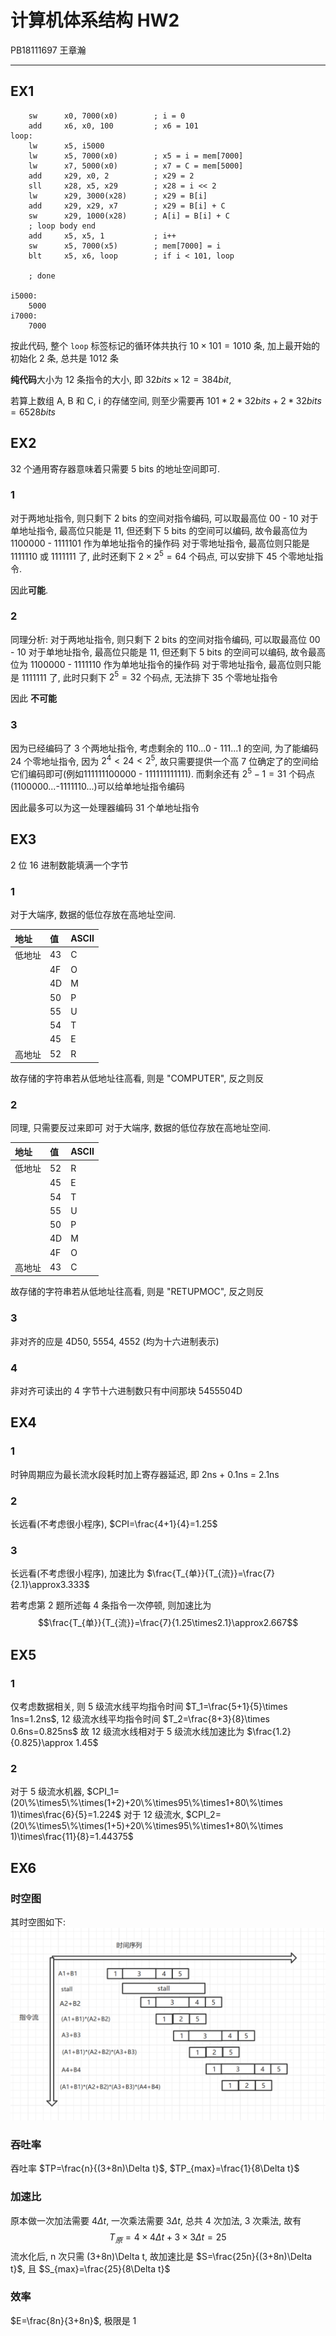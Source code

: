 # 计算机体系结构 HW2

PB18111697 王章瀚

-----

## EX1

```riscv
    sw      x0, 7000(x0)        ; i = 0
    add     x6, x0, 100         ; x6 = 101
loop:
    lw      x5, i5000
    lw      x5, 7000(x0)        ; x5 = i = mem[7000]
    lw      x7, 5000(x0)        ; x7 = C = mem[5000]
    add     x29, x0, 2          ; x29 = 2
    sll     x28, x5, x29        ; x28 = i << 2
    lw      x29, 3000(x28)      ; x29 = B[i]
    add     x29, x29, x7        ; x29 = B[i] + C
    sw      x29, 1000(x28)      ; A[i] = B[i] + C
    ; loop body end
    add     x5, x5, 1           ; i++
    sw      x5, 7000(x5)        ; mem[7000] = i
    blt     x5, x6, loop        ; if i < 101, loop
    
    ; done

i5000:
    5000
i7000:
    7000

```

按此代码, 整个 `loop` 标签标记的循环体共执行 $10 \times 101 = 1010$ 条, 加上最开始的初始化 2 条, 总共是 1012 条

**纯代码**大小为 12 条指令的大小, 即 $32 bits \times 12=384 bit$, 

若算上数组 A, B 和 C, i 的存储空间, 则至少需要再 $101*2*32bits + 2 * 32bits=6528 bits$

## EX2

32 个通用寄存器意味着只需要 5 bits 的地址空间即可.

### 1
对于两地址指令, 则只剩下 2 bits 的空间对指令编码, 可以取最高位 00 - 10
对于单地址指令, 最高位只能是 11, 但还剩下 5 bits 的空间可以编码, 故令最高位为 1100000 - 1111101 作为单地址指令的操作码
对于零地址指令, 最高位则只能是 1111110 或 1111111 了, 此时还剩下 $2 \times 2^5=64$ 个码点, 可以安排下 45 个零地址指令.

因此**可能**.

### 2
同理分析:
对于两地址指令, 则只剩下 2 bits 的空间对指令编码, 可以取最高位 00 - 10
对于单地址指令, 最高位只能是 11, 但还剩下 5 bits 的空间可以编码, 故令最高位为 1100000 - 1111110 作为单地址指令的操作码
对于零地址指令, 最高位则只能是 1111111 了, 此时只剩下 $2^5=32$ 个码点, 无法排下 35 个零地址指令

因此 **不可能**

### 3

因为已经编码了 3 个两地址指令, 考虑剩余的 110...0 - 111...1 的空间, 为了能编码 24 个零地址指令, 因为 $2^4 < 24 < 2^5$, 故只需要提供一个高 7 位确定了的空间给它们编码即可(例如111111100000 - 111111111111). 而剩余还有 $2^5 - 1=31$ 个码点(1100000...-1111110...)可以给单地址指令编码

因此最多可以为这一处理器编码 31 个单地址指令

## EX3

2 位 16 进制数能填满一个字节

### 1
对于大端序, 数据的低位存放在高地址空间. 

|地址|值|ASCII|
|:-|:-|:-|
|低地址|43|C|
||4F|O|
||4D|M|
||50|P|
||55|U|
||54|T|
||45|E|
|高地址|52|R|

故存储的字符串若从低地址往高看, 则是 "COMPUTER", 反之则反

### 2
同理, 只需要反过来即可
对于大端序, 数据的低位存放在高地址空间. 

|地址|值|ASCII|
|:-|:-|:-|
|低地址|52|R|
||45|E|
||54|T|
||55|U|
||50|P|
||4D|M|
||4F|O|
|高地址|43|C|

故存储的字符串若从低地址往高看, 则是 "RETUPMOC", 反之则反

### 3
非对齐的应是 4D50, 5554, 4552 (均为十六进制表示)

### 4
非对齐可读出的 4 字节十六进制数只有中间那块 5455504D

## EX4
### 1
时钟周期应为最长流水段耗时加上寄存器延迟, 即 2ns + 0.1ns = 2.1ns
### 2
长远看(不考虑很小程序), $CPI=\frac{4+1}{4}=1.25$
### 3
长远看(不考虑很小程序), 加速比为 $\frac{T_{单}}{T_{流}}=\frac{7}{2.1}\approx3.333$

若考虑第 2 题所述每 4 条指令一次停顿, 则加速比为 $$\frac{T_{单}}{T_{流}}=\frac{7}{1.25\times2.1}\approx2.667$$

## EX5
### 1
仅考虑数据相关, 则
5 级流水线平均指令时间 $T_1=\frac{5+1}{5}\times 1ns=1.2ns$,
12 级流水线平均指令时间 $T_2=\frac{8+3}{8}\times 0.6ns=0.825ns$
故 12 级流水线相对于 5 级流水线加速比为 $\frac{1.2}{0.825}\approx 1.45$

### 2
对于 5 级流水机器, $CPI_1=(20\%\times5\%\times(1+2)+20\%\times95\%\times1+80\%\times 1)\times\frac{6}{5}=1.224$
对于 12 级流水, $CPI_2=(20\%\times5\%\times(1+5)+20\%\times95\%\times1+80\%\times 1)\times\frac{11}{8}=1.44375$

## EX6
### 时空图
其时空图如下:
![](6.png)

### 吞吐率
吞吐率 $TP=\frac{n}{(3+8n)\Delta t}$, $TP_{max}=\frac{1}{8\Delta t}$

### 加速比
原本做一次加法需要 $4\Delta t$, 一次乘法需要 $3\Delta t$, 总共 4 次加法, 3 次乘法, 故有
$$T_{原}=4\times 4\Delta t + 3\times 3\Delta t=25$$
流水化后, n 次只需 (3+8n)\Delta t, 故加速比是 $S=\frac{25n}{(3+8n)\Delta t}$, 且 $S_{max}=\frac{25}{8\Delta t}$

### 效率

$E=\frac{8n}{3+8n}$, 极限是 1
